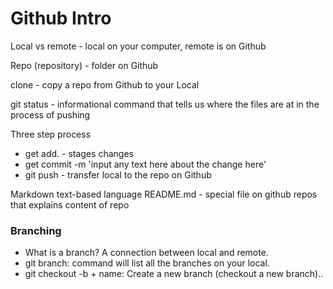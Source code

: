 # Github Intro

Local vs remote - local on your computer, remote is on Github

Repo (repository) - folder on Github

clone -  copy a repo from Github to your Local

git status - informational command that tells us where the files are at in the process of pushing

Three step process
- get add. - stages changes
- get commit -m 'input any text here about the change here'
- git push - transfer local to the repo on Github


Markdown
text-based language
README.md - special file on github repos that explains content of repo


### Branching
- What is a branch? A connection between local and remote.
- git branch: command will list all the branches on your local.
- git checkout -b + name: Create a new branch (checkout a new branch)..
